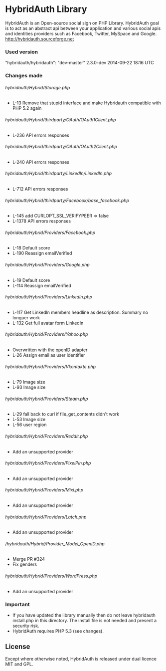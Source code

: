 # HybridAuth Library

HybridAuth is an Open-source social sign on PHP Library. HybridAuth goal is to act as an abstract api between your application and various social apis and identities providers such as Facebook, Twitter, MySpace and Google.
http://hybridauth.sourceforge.net

### Used version

"hybridauth/hybridauth": "dev-master" 2.3.0-dev 2014-09-22 18:16 UTC

### Changes made

###### hybridauth/Hybrid/Storage.php 
* L-13 Remove that stupid interface and make Hybridauth compatible with PHP 5.2 again

###### hybridauth/Hybrid/thirdparty/OAuth/OAuth1Client.php 
* L-236 API errors responses

###### hybridauth/Hybrid/thirdparty/OAuth/OAuth2Client.php 
* L-240 API errors responses

###### hybridauth/Hybrid/thirdparty/LinkedIn/LinkedIn.php 
* L-712 API errors responses

###### hybridauth/Hybrid/thirdparty/Facebook/base_facebook.php
* L-145 add CURLOPT_SSL_VERIFYPEER => false
* L-1378 API errors responses

###### hybridauth/Hybrid/Providers/Facebook.php
* L-18 Default score
* L-190 Reassign emailVerified 

###### hybridauth/Hybrid/Providers/Google.php
* L-19  Default score
* L-114 Reassign emailVerified 

###### hybridauth/Hybrid/Providers/LinkedIn.php
* L-117 Get LinkedIn members headline as description. Summary no longuer work
* L-132 Get full avatar form LinkedIn

###### hybridauth/Hybrid/Providers/Yahoo.php
* Overwritten with the openID adapter
* L-26 Assign email as user identifier

###### hybridauth/Hybrid/Providers/Vkontakte.php
* L-79 Image size
* L-93 Image size

###### hybridauth/Hybrid/Providers/Steam.php
* L-29 fall back to curl if file_get_contents didn't work
* L-53 Image size
* L-56 user region

###### hybridauth/Hybrid/Providers/Reddit.php
* Add an unsupported provider

###### hybridauth/Hybrid/Providers/PixelPin.php
* Add an unsupported provider

###### hybridauth/Hybrid/Providers/Mixi.php
* Add an unsupported provider

###### hybridauth/Hybrid/Providers/Latch.php
* Add an unsupported provider

###### /hybridauth/Hybrid/Provider_Model_OpenID.php
* Merge PR #324
* Fix genders

###### hybridauth/Hybrid/Providers/WordPress.php
* Add an unsupported provider

### Important 
* If you have updated the library manually then do not leave hybridauth install.php in this directory. The install file is not needed and present a security risk.
* HybridAuth requires PHP 5.3 (see changes).

## License
Except where otherwise noted, HybridAuth is released under dual licence MIT and GPL.
